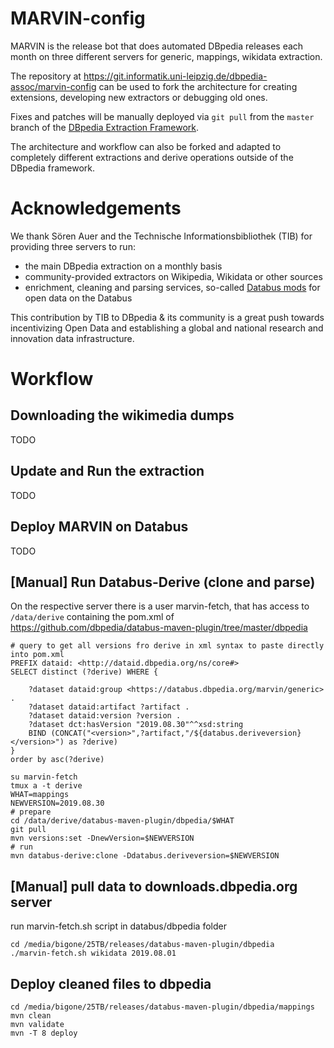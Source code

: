 # MARVIN-config

MARVIN is the release bot that does automated DBpedia releases each month on three different servers for generic, mappings, wikidata extraction. 

The repository at https://git.informatik.uni-leipzig.de/dbpedia-assoc/marvin-config can be used to fork the architecture for creating extensions, developing new extractors or debugging old ones. 

Fixes and patches will be manually deployed via `git pull` from the `master` branch of the [DBpedia Extraction Framework](https://github.com/dbpedia/extraction-framework/). 

The architecture and workflow can also be forked and adapted to completely different extractions and derive operations outside of the DBpedia framework. 


# Acknowledgements
We thank Sören Auer and the Technische Informationsbibliothek (TIB) for providing three servers to run:

* the main DBpedia extraction on a monthly basis 
* community-provided extractors on Wikipedia, Wikidata or other sources 
* enrichment, cleaning and parsing services, so-called [Databus mods](https://github.com/dbpedia/databus-mods/) for open data on the Databus

This contribution by TIB to DBpedia & its community is a great push towards incentivizing Open Data and establishing a global and national research and innovation data infrastructure. 

# Workflow

## Downloading the wikimedia dumps
TODO

## Update and Run the extraction
TODO

## Deploy MARVIN on Databus
TODO

## [Manual] Run Databus-Derive (clone and parse)
On the respective server there is a user marvin-fetch, that has access to `/data/derive` containing the pom.xml of https://github.com/dbpedia/databus-maven-plugin/tree/master/dbpedia

```
# query to get all versions fro derive in xml syntax to paste directly into pom.xml
PREFIX dataid: <http://dataid.dbpedia.org/ns/core#>
SELECT distinct (?derive) WHERE {

    ?dataset dataid:group <https://databus.dbpedia.org/marvin/generic> .
    ?dataset dataid:artifact ?artifact .
    ?dataset dataid:version ?version .
    ?dataset dct:hasVersion "2019.08.30"^^xsd:string
	BIND (CONCAT("<version>",?artifact,"/${databus.deriveversion}</version>") as ?derive)
}
order by asc(?derive)
```


```
su marvin-fetch
tmux a -t derive
WHAT=mappings
NEWVERSION=2019.08.30
# prepare
cd /data/derive/databus-maven-plugin/dbpedia/$WHAT
git pull
mvn versions:set -DnewVersion=$NEWVERSION
# run
mvn databus-derive:clone -Ddatabus.deriveversion=$NEWVERSION
```

## [Manual] pull data to downloads.dbpedia.org server
run marvin-fetch.sh script in databus/dbpedia folder

```
cd /media/bigone/25TB/releases/databus-maven-plugin/dbpedia
./marvin-fetch.sh wikidata 2019.08.01

```

## Deploy cleaned files to dbpedia

```
cd /media/bigone/25TB/releases/databus-maven-plugin/dbpedia/mappings
mvn clean 
mvn validate
mvn -T 8 deploy
```

